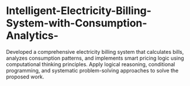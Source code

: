 # Intelligent-Electricity-Billing-System-with-Consumption-Analytics-
Developed a comprehensive electricity billing system that calculates bills, analyzes consumption patterns, and implements smart pricing logic using computational thinking principles. Apply logical reasoning, conditional programming, and systematic problem-solving approaches to solve the proposed work.
